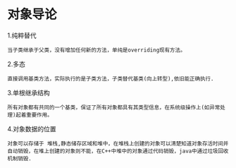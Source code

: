 # 对象导论 #

1.纯粹替代

	当子类继承于父类，没有增加任何新的方法，单纯是overriding现有方法。

2.多态

	直接调用基类方法，实际执行的是子类方法，子类替代基类(向上转型),依旧能正确执行.

3.单根继承结构

	所有对象都有共同的一个基类，保证了所有对象都具有其类型信息，在系统级操作上(如异常处理)起着重要作用。


4.对象数据的位置

	对象可以存储于 堆栈,静态储存区域和堆中，在堆栈上创建的对象可以清楚知道对象存活时间并自动销毁，在堆上创建的对象则不能，在C++中堆中的对象通过代码销毁，java中通过垃圾回收机制销毁.